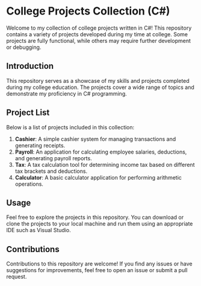 # College Projects Collection (C#)

Welcome to my collection of college projects written in C#! This repository contains a variety of projects developed during my time at college. Some projects are fully functional, while others may require further development or debugging.

## Introduction

This repository serves as a showcase of my skills and projects completed during my college education. The projects cover a wide range of topics and demonstrate my proficiency in C# programming.

## Project List

Below is a list of projects included in this collection:

1. **Cashier**: A simple cashier system for managing transactions and generating receipts.
2. **Payroll**: An application for calculating employee salaries, deductions, and generating payroll reports.
3. **Tax**: A tax calculation tool for determining income tax based on different tax brackets and deductions.
4. **Calculator**: A basic calculator application for performing arithmetic operations.

## Usage

Feel free to explore the projects in this repository. You can download or clone the projects to your local machine and run them using an appropriate IDE such as Visual Studio.

## Contributions

Contributions to this repository are welcome! If you find any issues or have suggestions for improvements, feel free to open an issue or submit a pull request.
